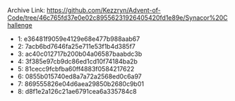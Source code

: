 Archive Link: https://github.com/Kezzryn/Advent-of-Code/tree/46c765fd37e0e02c89556231926405420fd1e89e/Synacor%20Challenge

- 1: e36481f9059e4129e68e477b988aab67
- 2: 7acb6bd7646fa25e711e53f1b4d385f7
- 3: ac40c012717b200b04a06587baabdc3b
- 4: 3f385e97cb9dc86ed1cd10f74184ba2b
- 5: 81cecc9fcbfba60ff4883f0584217622
- 6: 0855b015740ed8a7a72a2568ed0c6a97
- 7: 869555826e04d6aea29850b2680c9b01
- 8: d8f1e2a126c21ae6791cea6a335784c8
